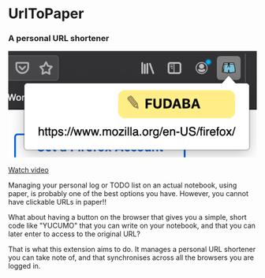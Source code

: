 # UrlToPaper 

### A personal URL shortener


![sshot](sshot.png)

[Watch video](https://youtu.be/PeO9ZYjI40A)

Managing your personal log or TODO list on an actual notebook, using paper, is probably one of the best options you have. However, you cannot have clickable URLs in paper!!

What about having a button on the browser that gives you a simple, short code like "YUCUMO" that you can write on your notebook, and that you can later enter to access to the original URL?

That is what this extension aims to do. It manages a personal URL shortener you can take note of, and that synchronises across all the browsers you are logged in.

